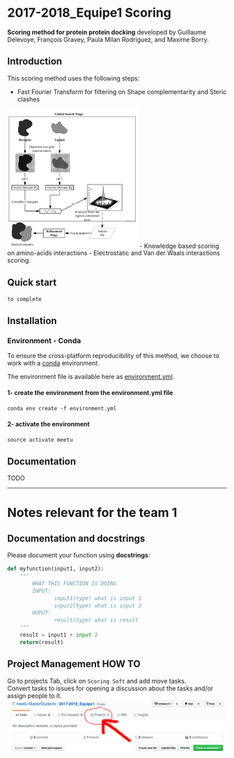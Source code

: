 # 2017-2018_Equipe1 Scoring

**Scoring method for protein protein docking** developed by Guillaume Delevoye, François Gravey, Paula Milan Rodriguez, and Maxime Borry.

## Introduction

This scoring method uses the following steps:

- Fast Fourier Transform for filtering on Shape complementarity and Steric clashes

<img src="./images/fft.png" alt="Drawing" style="width: 300px;"/>
- Knowledge based scoring on amino-acids interactions
- Electrostatic and Van der Waals interactions scoring.

## Quick start

```pythonM
to complete
```

## Installation

### Environment - Conda

To ensure the cross-platform reproducibility of this method, we choose to work with a [conda](https://conda.io) environment.

The environment file is available here as [environment.yml](./environment.yml).

#### 1- create the environment from the environment.yml file

`conda env create -f environment.yml`

#### 2- activate the environment

`source activate meetu`

## Documentation

TODO

----

# Notes relevant for the team 1

## Documentation and docstrings

Please document your function using **docstrings**:
```python
def myfunction(input1, input2):
    """
        WHAT THIS FUNCTION IS DOING
        INPUT:
               input1(type) what is input 1
               input2(type) what is input 2
        OUPUT:
               result(type) what is result
    """
    result = input1 + input 2
    return(result)
```

## Project Management HOW TO
Go to projects Tab, click on `Scoring Soft` and add move tasks.  
Convert tasks to issues for opening a discussion about the tasks and/or assign people to it.
![](./images/screenshot.jpg)
